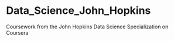 # Data_Science_John_Hopkins
Coursework from the John Hopkins Data Science Specialization on Coursera

